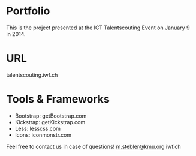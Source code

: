 Portfolio
=========

This is the project presented at the ICT Talentscouting Event on January 9 in 2014.

URL
===
talentscouting.iwf.ch

Tools & Frameworks
==================
* Bootstrap: getBootstrap.com
* Kickstrap: getKickstrap.com
* Less: lesscss.com
* Icons: iconmonstr.com

Feel free to contact us in case of questions!
m.stebler@kmu.org
iwf.ch

